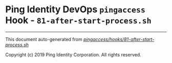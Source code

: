 
# Ping Identity DevOps `pingaccess` Hook - `81-after-start-process.sh`

---
This document auto-generated from _[pingaccess/hooks/81-after-start-process.sh](https://github.com/pingidentity/pingidentity-docker-builds/blob/master/pingaccess/hooks/81-after-start-process.sh)_

Copyright (c)  2019 Ping Identity Corporation. All rights reserved.

